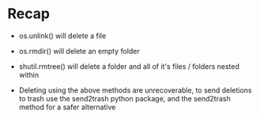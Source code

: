 # Recap

- os.unlink() will delete a file

- os.rmdir() will delete an empty folder

- shutil.rmtree() will delete a folder and all of it's files / folders nested within

- Deleting using the above methods are unrecoverable, to send deletions to trash use the send2trash python package, and the send2trash method for a safer alternative
